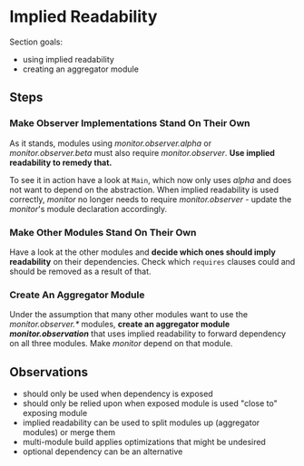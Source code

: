 # Implied Readability

Section goals:

* using implied readability
* creating an aggregator module


## Steps

### Make Observer Implementations Stand On Their Own

As it stands, modules using _monitor.observer.alpha_ or _monitor.observer.beta_ must also require _monitor.observer_.
**Use implied readability to remedy that.**

To see it in action have a look at `Main`, which now only uses _alpha_ and does not want to depend on the abstraction.
When implied readability is used correctly, _monitor_ no longer needs to require _monitor.observer_ - update the _monitor_'s module declaration accordingly.

### Make Other Modules Stand On Their Own

Have a look at the other modules and **decide which ones should imply readability** on their dependencies.
Check which `requires` clauses could and should be removed as a result of that.

### Create An Aggregator Module

Under the assumption that many other modules want to use the _monitor.observer.*_ modules, **create an aggregator module _monitor.observation_** that uses implied readability to forward dependency on all three modules.
Make _monitor_ depend on that module.


## Observations

* should only be used when dependency is exposed
* should only be relied upon when exposed module is used "close to" exposing module
* implied readability can be used to split modules up (aggregator modules) or merge them
* multi-module build applies optimizations that might be undesired
* optional dependency can be an alternative
